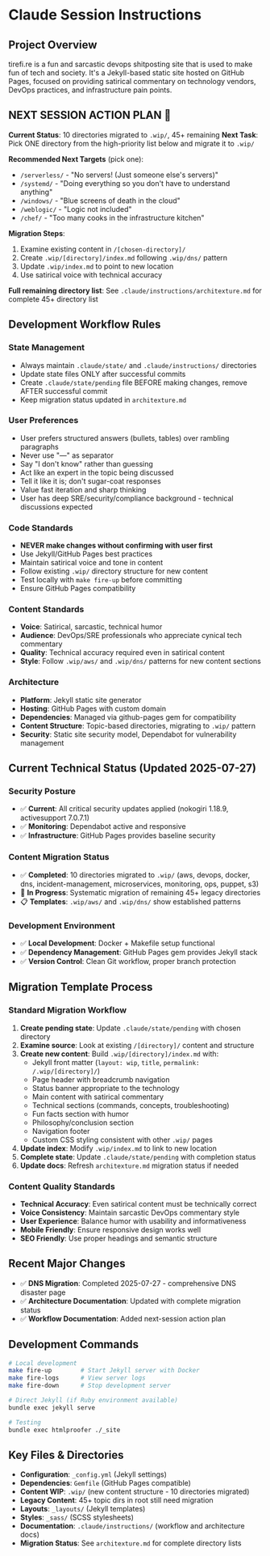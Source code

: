 # Claude Session Instructions

## Project Overview
tirefi.re is a fun and sarcastic devops shitposting site that is used to make fun of tech and society. It's a Jekyll-based static site hosted on GitHub Pages, focused on providing satirical commentary on technology vendors, DevOps practices, and infrastructure pain points.

## NEXT SESSION ACTION PLAN 🎯

**Current Status**: 10 directories migrated to `.wip/`, 45+ remaining
**Next Task**: Pick ONE directory from the high-priority list below and migrate it to `.wip/`

**Recommended Next Targets** (pick one):
- `/serverless/` - "No servers! (Just someone else's servers)"
- `/systemd/` - "Doing everything so you don't have to understand anything"  
- `/windows/` - "Blue screens of death in the cloud"
- `/weblogic/` - "Logic not included"
- `/chef/` - "Too many cooks in the infrastructure kitchen"

**Migration Steps**:
1. Examine existing content in `/[chosen-directory]/`
2. Create `.wip/[directory]/index.md` following `.wip/dns/` pattern
3. Update `.wip/index.md` to point to new location
4. Use satirical voice with technical accuracy

**Full remaining directory list**: See `.claude/instructions/architexture.md` for complete 45+ directory list

## Development Workflow Rules

### State Management
- Always maintain `.claude/state/` and `.claude/instructions/` directories
- Update state files ONLY after successful commits
- Create `.claude/state/pending` file BEFORE making changes, remove AFTER successful commit
- Keep migration status updated in `architexture.md`

### User Preferences
- User prefers structured answers (bullets, tables) over rambling paragraphs
- Never use "—" as separator 
- Say "I don't know" rather than guessing
- Act like an expert in the topic being discussed
- Tell it like it is; don't sugar-coat responses
- Value fast iteration and sharp thinking
- User has deep SRE/security/compliance background - technical discussions expected

### Code Standards
- **NEVER make changes without confirming with user first**
- Use Jekyll/GitHub Pages best practices
- Maintain satirical voice and tone in content
- Follow existing `.wip/` directory structure for new content
- Test locally with `make fire-up` before committing
- Ensure GitHub Pages compatibility

### Content Standards
- **Voice**: Satirical, sarcastic, technical humor
- **Audience**: DevOps/SRE professionals who appreciate cynical tech commentary
- **Quality**: Technical accuracy required even in satirical content
- **Style**: Follow `.wip/aws/` and `.wip/dns/` patterns for new content sections

### Architecture
- **Platform**: Jekyll static site generator
- **Hosting**: GitHub Pages with custom domain
- **Dependencies**: Managed via github-pages gem for compatibility
- **Content Structure**: Topic-based directories, migrating to `.wip/` pattern
- **Security**: Static site security model, Dependabot for vulnerability management

## Current Technical Status (Updated 2025-07-27)

### Security Posture
- ✅ **Current**: All critical security updates applied (nokogiri 1.18.9, activesupport 7.0.7.1)
- ✅ **Monitoring**: Dependabot active and responsive
- ✅ **Infrastructure**: GitHub Pages provides baseline security

### Content Migration Status
- ✅ **Completed**: 10 directories migrated to `.wip/` (aws, devops, docker, dns, incident-management, microservices, monitoring, ops, puppet, s3)
- 🔄 **In Progress**: Systematic migration of remaining 45+ legacy directories
- 📋 **Templates**: `.wip/aws/` and `.wip/dns/` show established patterns

### Development Environment
- ✅ **Local Development**: Docker + Makefile setup functional
- ✅ **Dependency Management**: GitHub Pages gem provides Jekyll stack
- ✅ **Version Control**: Clean Git workflow, proper branch protection

## Migration Template Process

### Standard Migration Workflow
1. **Create pending state**: Update `.claude/state/pending` with chosen directory
2. **Examine source**: Look at existing `/[directory]/` content and structure
3. **Create new content**: Build `.wip/[directory]/index.md` with:
   - Jekyll front matter (`layout: wip`, `title`, `permalink: /.wip/[directory]/`)
   - Page header with breadcrumb navigation
   - Status banner appropriate to the technology
   - Main content with satirical commentary
   - Technical sections (commands, concepts, troubleshooting)
   - Fun facts section with humor
   - Philosophy/conclusion section
   - Navigation footer
   - Custom CSS styling consistent with other `.wip/` pages
4. **Update index**: Modify `.wip/index.md` to link to new location
5. **Complete state**: Update `.claude/state/pending` with completion status
6. **Update docs**: Refresh `architexture.md` migration status if needed

### Content Quality Standards
- **Technical Accuracy**: Even satirical content must be technically correct
- **Voice Consistency**: Maintain sarcastic DevOps commentary style
- **User Experience**: Balance humor with usability and informativeness
- **Mobile Friendly**: Ensure responsive design works well
- **SEO Friendly**: Use proper headings and semantic structure

## Recent Major Changes
- ✅ **DNS Migration**: Completed 2025-07-27 - comprehensive DNS disaster page
- ✅ **Architecture Documentation**: Updated with complete migration status
- ✅ **Workflow Documentation**: Added next-session action plan

## Development Commands
```bash
# Local development
make fire-up        # Start Jekyll server with Docker
make fire-logs      # View server logs  
make fire-down      # Stop development server

# Direct Jekyll (if Ruby environment available)
bundle exec jekyll serve

# Testing
bundle exec htmlproofer ./_site
```

## Key Files & Directories
- **Configuration**: `_config.yml` (Jekyll settings)
- **Dependencies**: `Gemfile` (GitHub Pages compatible)
- **Content WIP**: `.wip/` (new content structure - 10 directories migrated)
- **Legacy Content**: 45+ topic dirs in root still need migration
- **Layouts**: `_layouts/` (Jekyll templates)
- **Styles**: `_sass/` (SCSS stylesheets)
- **Documentation**: `.claude/instructions/` (workflow and architecture docs)
- **Migration Status**: See `architexture.md` for complete directory lists
